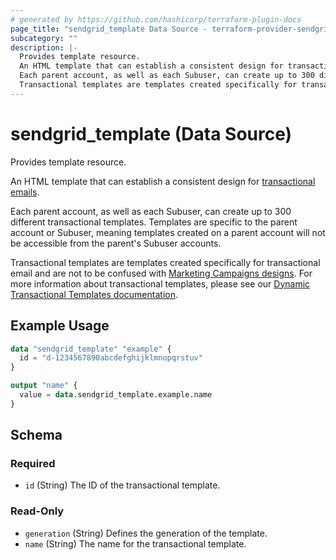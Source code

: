 ```yaml
---
# generated by https://github.com/hashicorp/terraform-plugin-docs
page_title: "sendgrid_template Data Source - terraform-provider-sendgrid"
subcategory: ""
description: |-
  Provides template resource.
  An HTML template that can establish a consistent design for transactional emails https://sendgrid.com/use-cases/transactional-email/.
  Each parent account, as well as each Subuser, can create up to 300 different transactional templates. Templates are specific to the parent account or Subuser, meaning templates created on a parent account will not be accessible from the parent's Subuser accounts.
  Transactional templates are templates created specifically for transactional email and are not to be confused with Marketing Campaigns designs https://sendgrid.com/docs/ui/sending-email/working-with-marketing-campaigns-email-designs/. For more information about transactional templates, please see our Dynamic Transactional Templates documentation https://sendgrid.com/docs/ui/sending-email/how-to-send-an-email-with-dynamic-transactional-templates/.
---
```


# sendgrid_template (Data Source)

Provides template resource.

An HTML template that can establish a consistent design for [transactional emails](https://sendgrid.com/use-cases/transactional-email/).

Each parent account, as well as each Subuser, can create up to 300 different transactional templates. Templates are specific to the parent account or Subuser, meaning templates created on a parent account will not be accessible from the parent's Subuser accounts.

Transactional templates are templates created specifically for transactional email and are not to be confused with [Marketing Campaigns designs](https://sendgrid.com/docs/ui/sending-email/working-with-marketing-campaigns-email-designs/). For more information about transactional templates, please see our [Dynamic Transactional Templates documentation](https://sendgrid.com/docs/ui/sending-email/how-to-send-an-email-with-dynamic-transactional-templates/).

## Example Usage

```terraform
data "sendgrid_template" "example" {
  id = "d-1234567890abcdefghijklmnopqrstuv"
}

output "name" {
  value = data.sendgrid_template.example.name
}
```

<!-- schema generated by tfplugindocs -->
## Schema

### Required

- `id` (String) The ID of the transactional template.

### Read-Only

- `generation` (String) Defines the generation of the template.
- `name` (String) The name for the transactional template.
